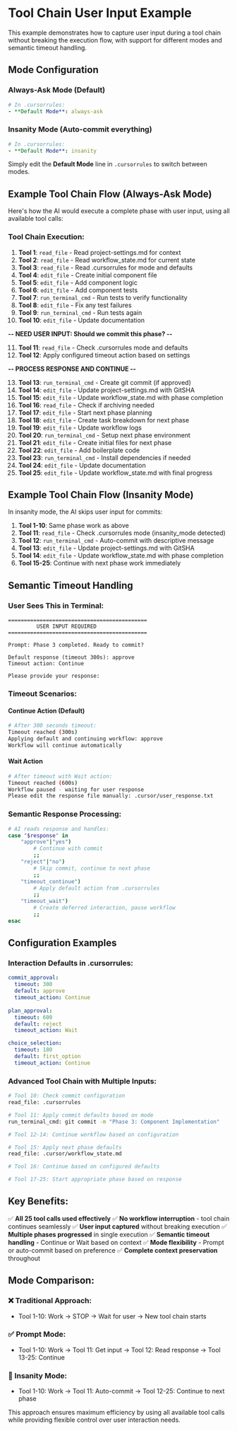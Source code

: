 # Tool Chain User Input Example

This example demonstrates how to capture user input during a tool chain without breaking the execution flow, with support for different modes and semantic timeout handling.

## Mode Configuration

### Always-Ask Mode (Default)
```yaml
# In .cursorrules:
- **Default Mode**: always-ask
```

### Insanity Mode (Auto-commit everything)
```yaml
# In .cursorrules:
- **Default Mode**: insanity
```

Simply edit the **Default Mode** line in `.cursorrules` to switch between modes.

## Example Tool Chain Flow (Always-Ask Mode)

Here's how the AI would execute a complete phase with user input, using all available tool calls:

### Tool Chain Execution:

1. **Tool 1**: `read_file` - Read project-settings.md for context
2. **Tool 2**: `read_file` - Read workflow_state.md for current state  
3. **Tool 3**: `read_file` - Read .cursorrules for mode and defaults
4. **Tool 4**: `edit_file` - Create initial component file
5. **Tool 5**: `edit_file` - Add component logic
6. **Tool 6**: `edit_file` - Add component tests
7. **Tool 7**: `run_terminal_cmd` - Run tests to verify functionality
8. **Tool 8**: `edit_file` - Fix any test failures
9. **Tool 9**: `run_terminal_cmd` - Run tests again
10. **Tool 10**: `edit_file` - Update documentation

**-- NEED USER INPUT: Should we commit this phase? --**

11. **Tool 11**: `read_file` - Check .cursorrules mode and defaults
12. **Tool 12**: Apply configured timeout action based on settings

**-- PROCESS RESPONSE AND CONTINUE --**

13. **Tool 13**: `run_terminal_cmd` - Create git commit (if approved)
14. **Tool 14**: `edit_file` - Update project-settings.md with GitSHA
15. **Tool 15**: `edit_file` - Update workflow_state.md with phase completion
16. **Tool 16**: `read_file` - Check if archiving needed
17. **Tool 17**: `edit_file` - Start next phase planning
18. **Tool 18**: `edit_file` - Create task breakdown for next phase
19. **Tool 19**: `edit_file` - Update workflow logs
20. **Tool 20**: `run_terminal_cmd` - Setup next phase environment
21. **Tool 21**: `edit_file` - Create initial files for next phase
22. **Tool 22**: `edit_file` - Add boilerplate code
23. **Tool 23**: `run_terminal_cmd` - Install dependencies if needed
24. **Tool 24**: `edit_file` - Update documentation
25. **Tool 25**: `edit_file` - Update workflow_state.md with final progress

## Example Tool Chain Flow (Insanity Mode)

In insanity mode, the AI skips user input for commits:

1. **Tool 1-10**: Same phase work as above
2. **Tool 11**: `read_file` - Check .cursorrules mode (insanity_mode detected)
3. **Tool 12**: `run_terminal_cmd` - Auto-commit with descriptive message
4. **Tool 13**: `edit_file` - Update project-settings.md with GitSHA
5. **Tool 14**: `edit_file` - Update workflow_state.md with phase completion
6. **Tool 15-25**: Continue with next phase work immediately

## Semantic Timeout Handling

### User Sees This in Terminal:
```
============================================
         USER INPUT REQUIRED
============================================

Prompt: Phase 3 completed. Ready to commit?

Default response (timeout 300s): approve
Timeout action: Continue

Please provide your response:
```

### Timeout Scenarios:

#### Continue Action (Default)
```bash
# After 300 seconds timeout:
Timeout reached (300s)
Applying default and continuing workflow: approve
Workflow will continue automatically
```

#### Wait Action
```bash
# After timeout with Wait action:
Timeout reached (600s)
Workflow paused - waiting for user response
Please edit the response file manually: .cursor/user_response.txt
```

### Semantic Response Processing:
```bash
# AI reads response and handles:
case "$response" in
    "approve"|"yes")
        # Continue with commit
        ;;
    "reject"|"no")
        # Skip commit, continue to next phase
        ;;
    "timeout_continue")
        # Apply default action from .cursorrules
        ;;
    "timeout_wait")
        # Create deferred interaction, pause workflow
        ;;
esac
```

## Configuration Examples

### Interaction Defaults in .cursorrules:
```yaml
commit_approval:
  timeout: 300
  default: approve
  timeout_action: Continue
  
plan_approval:
  timeout: 600
  default: reject
  timeout_action: Wait

choice_selection:
  timeout: 180
  default: first_option
  timeout_action: Continue
```

### Advanced Tool Chain with Multiple Inputs:
```bash
# Tool 10: Check commit configuration
read_file: .cursorrules

# Tool 11: Apply commit defaults based on mode
run_terminal_cmd: git commit -m "Phase 3: Component Implementation"

# Tool 12-14: Continue workflow based on configuration

# Tool 15: Apply next phase defaults
read_file: .cursor/workflow_state.md

# Tool 16: Continue based on configured defaults

# Tool 17-25: Start appropriate phase based on response
```

## Key Benefits:

✅ **All 25 tool calls used effectively**
✅ **No workflow interruption** - tool chain continues seamlessly
✅ **User input captured** without breaking execution
✅ **Multiple phases progressed** in single execution
✅ **Semantic timeout handling** - Continue or Wait based on context
✅ **Mode flexibility** - Prompt or auto-commit based on preference
✅ **Complete context preservation** throughout

## Mode Comparison:

### ❌ Traditional Approach:
- Tool 1-10: Work → STOP → Wait for user → New tool chain starts

### ✅ Prompt Mode:
- Tool 1-10: Work → Tool 11: Get input → Tool 12: Read response → Tool 13-25: Continue

### 🚀 Insanity Mode:
- Tool 1-10: Work → Tool 11: Auto-commit → Tool 12-25: Continue to next phase

This approach ensures maximum efficiency by using all available tool calls while providing flexible control over user interaction needs. 